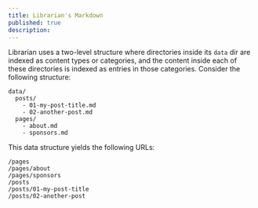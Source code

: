 ```yaml
---
title: Librarian's Markdown
published: true
description: 
---
```


Librarian uses a two-level structure where directories inside its `data` dir are indexed as content types or categories, and the content inside each of these directories is indexed as entries in those categories.
Consider the following structure:

```
data/
  posts/
    - 01-my-post-title.md
    - 02-another-post.md
  pages/
    - about.md
    - sponsors.md
```

This data structure yields the following URLs:

```
/pages
/pages/about
/pages/sponsors
/posts
/posts/01-my-post-title
/posts/02-another-post
```